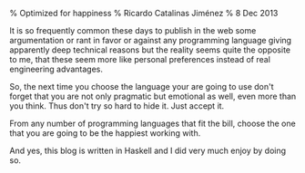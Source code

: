 % Optimized for happiness
% Ricardo Catalinas Jiménez
% 8 Dec 2013


  It is so frequently common these days to publish in the web some
argumentation or rant in favor or against any programming language
giving apparently deep technical reasons but the reality seems quite the
opposite to me, that these seem more like personal preferences instead
of real engineering advantages.

  So, the next time you choose the language your are going to use don't
forget that you are not only pragmatic but emotional as well, even more
than you think. Thus don't try so hard to hide it. Just accept it.

  From any number of programming languages that fit the bill, choose the
one that you are going to be the happiest working with.

  And yes, this blog is written in Haskell and I did very much enjoy by
doing so.
